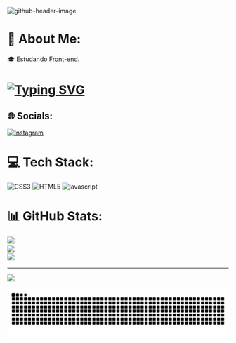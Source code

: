 ![github-header-image](https://github.com/user-attachments/assets/30739e6e-397b-4217-a6dd-aa68917af33c)


# 💫 About Me:
🎓 Estudando Front-end.<br>

<h1> <a href="https://git.io/typing-svg"><img src="https://readme-typing-svg.herokuapp.com?font=Fira+Code&pause=1000&random=false&width=435&lines=Ea%C3%AD+blz%3F+Sou+o+Wesley+Da+Silva.+.+." alt="Typing SVG" /></a> </h1>



## 🌐 Socials:
[![Instagram](https://img.shields.io/badge/Instagram-%23E4405F.svg?logo=Instagram&logoColor=white)](https://instagram.com/https://www.instagram.com/wesley.tenorio1/#) 

# 💻 Tech Stack:
![CSS3](https://img.shields.io/badge/css3-%231572B6.svg?style=for-the-badge&logo=css3&logoColor=white) ![HTML5](https://img.shields.io/badge/html5-%23E34F26.svg?style=for-the-badge&logo=html5&logoColor=white) ![javascript](https://img.shields.io/badge/html5-%23E34F26.svg?style=for-the-badge&logo=html5&logoColor=white)
# 📊 GitHub Stats:
![](https://github-readme-stats.vercel.app/api?username=WesleySilva373&theme=radical&hide_border=false&include_all_commits=false&count_private=false)<br/>
![](https://github-readme-streak-stats.herokuapp.com/?user=WesleySilva373&theme=radical&hide_border=false)<br/>
![](https://github-readme-stats.vercel.app/api/top-langs/?username=WesleySilva373&theme=radical&hide_border=false&include_all_commits=false&count_private=false&layout=compact)

---
[![](https://visitcount.itsvg.in/api?id=WesleySilva373&icon=0&color=0)](https://visitcount.itsvg.in)

 <img src="https://github.com/WesleySilva373/WesleySilva373/blob/main/snake.svg">

